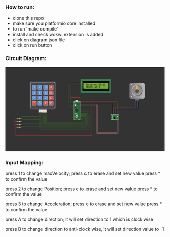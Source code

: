 ### How to run:

- clone this repo
- make sure you platformio core installed
- to run 'make compile'
- install and check wokwi extension is added
- click on diagram.json file
- click on run button

### Circuit Diagram:

![circuit diagram](./images/circuit_diagram.png)

### Input Mapping:

press 1 to change maxVelocity; press c to erase and set new value
press \* to confirm the value

press 2 to change Position; press c to erase and set new value
press \* to confirm the value

press 3 to change Acceleration; press c to erase and set new value
press \* to confirm the value

press A to change direction; it will set direction to 1 which is clock wise

press B to change direction to anti-clock wise, it will set direction value to -1
